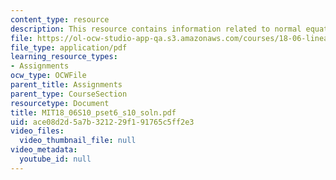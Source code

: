 ```yaml
---
content_type: resource
description: This resource contains information related to normal equations.
file: https://ol-ocw-studio-app-qa.s3.amazonaws.com/courses/18-06-linear-algebra-spring-2010/ace08d2d5a7b321229f191765c5ff2e3_MIT18_06S10_pset6_s10_soln.pdf
file_type: application/pdf
learning_resource_types:
- Assignments
ocw_type: OCWFile
parent_title: Assignments
parent_type: CourseSection
resourcetype: Document
title: MIT18_06S10_pset6_s10_soln.pdf
uid: ace08d2d-5a7b-3212-29f1-91765c5ff2e3
video_files:
  video_thumbnail_file: null
video_metadata:
  youtube_id: null
---
```

